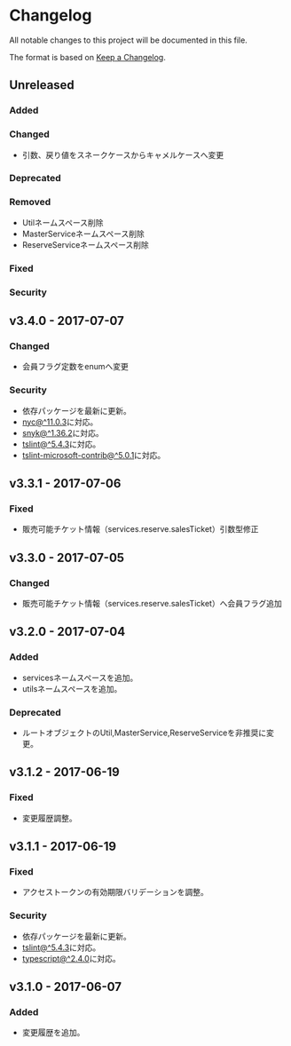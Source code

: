 # Changelog
All notable changes to this project will be documented in this file.

The format is based on [Keep a Changelog](http://keepachangelog.com/).

## Unreleased
### Added

### Changed
 - 引数、戻り値をスネークケースからキャメルケースへ変更

### Deprecated

### Removed
 - Utilネームスペース削除
 - MasterServiceネームスペース削除
 - ReserveServiceネームスペース削除

### Fixed

### Security


## v3.4.0 - 2017-07-07
### Changed
 - 会員フラグ定数をenumへ変更

### Security
- 依存パッケージを最新に更新。
- [nyc@^11.0.3](https://github.com/istanbuljs/nyc)に対応。
- [snyk@^1.36.2](https://github.com/snyk/snyk)に対応。
- [tslint@^5.4.3](https://github.com/palantir/tslint)に対応。
- [tslint-microsoft-contrib@^5.0.1](https://github.com/Microsoft/tslint-microsoft-contrib)に対応。

## v3.3.1 - 2017-07-06
### Fixed
 - 販売可能チケット情報（services.reserve.salesTicket）引数型修正

## v3.3.0 - 2017-07-05
### Changed
 - 販売可能チケット情報（services.reserve.salesTicket）へ会員フラグ追加

## v3.2.0 - 2017-07-04
### Added
- servicesネームスペースを追加。
- utilsネームスペースを追加。

### Deprecated
- ルートオブジェクトのUtil,MasterService,ReserveServiceを非推奨に変更。

## v3.1.2 - 2017-06-19

### Fixed
- 変更履歴調整。

## v3.1.1 - 2017-06-19
### Fixed
- アクセストークンの有効期限バリデーションを調整。

### Security
- 依存パッケージを最新に更新。
- [tslint@^5.4.3](https://github.com/palantir/tslint)に対応。
- [typescript@^2.4.0](https://github.com/Microsoft/TypeScript)に対応。

## v3.1.0 - 2017-06-07
### Added
- 変更履歴を追加。
